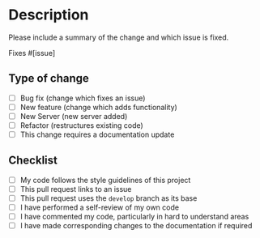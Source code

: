 # Description

Please include a summary of the change and which issue is fixed.

Fixes #\[issue]

## Type of change

* [ ] Bug fix (change which fixes an issue)
* [ ] New feature (change which adds functionality)
* [ ] New Server (new server added)
* [ ] Refactor (restructures existing code)
* [ ] This change requires a documentation update

## Checklist

* [ ] My code follows the style guidelines of this project
* [ ] This pull request links to an issue
* [ ] This pull request uses the `develop` branch as its base 
* [ ] I have performed a self-review of my own code
* [ ] I have commented my code, particularly in hard to understand areas
* [ ] I have made corresponding changes to the documentation if required
